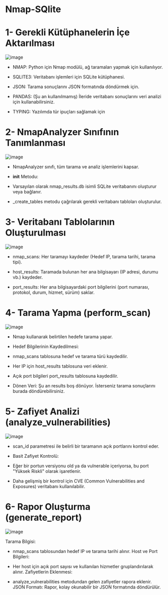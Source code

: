 # Nmap-SQlite

 # 1- Gerekli Kütüphanelerin İçe Aktarılması

![image](https://github.com/user-attachments/assets/ce885720-230f-4acb-8638-d491fdb55927)


* NMAP: Python için Nmap modülü, ağ taramaları yapmak için kullanılıyor.

* SQLITE3: Veritabanı işlemleri için SQLite kütüphanesi.

* JSON: Tarama sonuçlarını JSON formatında döndürmek için.

* PANDAS: (Şu an kullanılmamış) İleride veritabanı sonuçlarını veri analizi için kullanabilirsiniz.

* TYPING: Yazılımda tür ipuçları sağlamak için


# 2- NmapAnalyzer Sınıfının Tanımlanması

![image](https://github.com/user-attachments/assets/319bf243-18f6-41ac-95ec-36134a2fa950)

* NmapAnalyzer sınıfı, tüm tarama ve analiz işlemlerini kapsar.

* __init__ Metodu:

* Varsayılan olarak nmap_results.db isimli SQLite veritabanını oluşturur veya bağlanır.

* _create_tables metodu çağrılarak gerekli veritabanı tabloları oluşturulur.

# 3- Veritabanı Tablolarının Oluşturulması

![image](https://github.com/user-attachments/assets/f43f7160-dfe4-4c30-98ec-11e7171e16ae)

* nmap_scans: Her taramayı kaydeder (Hedef IP, tarama tarihi, tarama tipi).

* host_results: Taramada bulunan her ana bilgisayarı (IP adresi, durumu vb.) kaydeder.

* port_results: Her ana bilgisayardaki port bilgilerini (port numarası, protokol, durum, hizmet, sürüm) saklar.

# 4- Tarama Yapma (perform_scan)

![image](https://github.com/user-attachments/assets/30dcd64d-5984-43d5-8a71-bfaba9a0974d)

* Nmap kullanarak belirtilen hedefe tarama yapar.

* Hedef Bilgilerinin Kaydedilmesi:

* nmap_scans tablosuna hedef ve tarama türü kaydedilir.

* Her IP için host_results tablosuna veri eklenir.

* Açık port bilgileri port_results tablosuna kaydedilir.

* Dönen Veri: Şu an results boş dönüyor. İsterseniz tarama sonuçlarını burada döndürebilirsiniz.

# 5- Zafiyet Analizi (analyze_vulnerabilities)

![image](https://github.com/user-attachments/assets/5facd8eb-18b4-40dc-b03e-8973aef1ccf0)

* scan_id parametresi ile belirli bir taramanın açık portlarını kontrol eder.

* Basit Zafiyet Kontrolü:

* Eğer bir portun versiyonu old ya da vulnerable içeriyorsa, bu port "Yüksek Riskli" olarak işaretlenir.

* Daha gelişmiş bir kontrol için CVE (Common Vulnerabilities and Exposures) veritabanı kullanılabilir.

# 6- Rapor Oluşturma (generate_report)

![image](https://github.com/user-attachments/assets/1b90aa7c-44e5-419c-ab05-288446728395)

Tarama Bilgisi:
* nmap_scans tablosundan hedef IP ve tarama tarihi alınır.
Host ve Port Bilgileri:

* Her host için açık port sayısı ve kullanılan hizmetler gruplandırılarak alınır.
Zafiyetlerin Eklenmesi:

* analyze_vulnerabilities metodundan gelen zafiyetler rapora eklenir.
JSON Formatı: Rapor, kolay okunabilir bir JSON formatında döndürülür.


